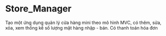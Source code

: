 # Store_Manager
Tạo một ứng dụng quản lý cửa hàng mini theo mô hình MVC, có thêm, sửa, xóa, xem thống kế số lượng mặt hàng nhập - bán. Có thanh toán hóa đơn
